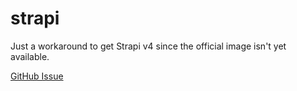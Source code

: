 # strapi

Just a workaround to get Strapi v4 since the official image isn't yet available.

[GitHub Issue](https://github.com/strapi/strapi-docker/issues/321)
